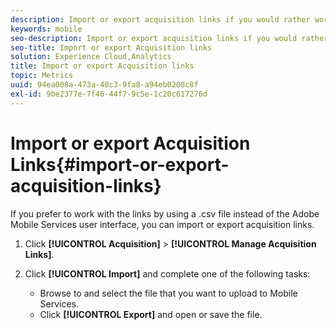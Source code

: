 ```yaml
---
description: Import or export acquisition links if you would rather work with the links using a .csv file instead of using the Adobe Mobile Services user interface.
keywords: mobile
seo-description: Import or export acquisition links if you would rather work with the links using a .csv file instead of using the Adobe Mobile Services user interface.
seo-title: Import or export Acquisition links
solution: Experience Cloud,Analytics
title: Import or export Acquisition links
topic: Metrics
uuid: 94ea008a-473a-40c3-9fa8-a94eb0208c8f
exl-id: 9be2377e-7f46-44f7-9c5e-1c20c617276d
---
```

# Import or export Acquisition Links{#import-or-export-acquisition-links}

If you prefer to work with the links by using a .csv file instead of the Adobe Mobile Services user interface, you can import or export acquisition links.

1. Click **[!UICONTROL Acquisition]** > **[!UICONTROL Manage Acquisition Links]**.
1. Click **[!UICONTROL Import]** and complete one of the following tasks:

    * Browse to and select the file that you want to upload to Mobile Services. 
    * Click **[!UICONTROL Export]** and open or save the file.
